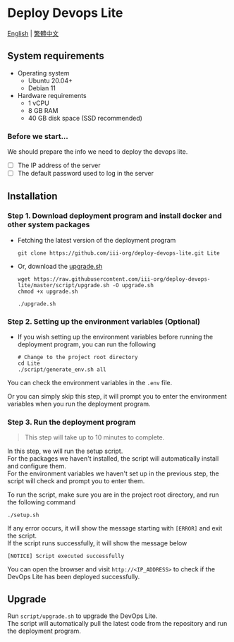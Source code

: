 # Deploy Devops Lite

[English](README.md) | [繁體中文](README.zh_TW.md)

## System requirements

- Operating system
    - Ubuntu 20.04+
    - Debian 11
- Hardware requirements
    - 1 vCPU
    - 8 GB RAM
    - 40 GB disk space (SSD recommended)

### Before we start...

We should prepare the info we need to deploy the devops lite.

- [ ] The IP address of the server
- [ ] The default password used to log in the server

## Installation

### Step 1. Download deployment program and install docker and other system packages

- Fetching the latest version of the deployment program

    ```shell
    git clone https://github.com/iii-org/deploy-devops-lite.git Lite
    ```

- Or, download the [upgrade.sh](https://raw.githubusercontent.com/iii-org/deploy-devops-lite/master/script/upgrade.sh)

  ```shell
  wget https://raw.githubusercontent.com/iii-org/deploy-devops-lite/master/script/upgrade.sh -O upgrade.sh
  chmod +x upgrade.sh
  
  ./upgrade.sh
  ```

### Step 2. Setting up the environment variables (Optional)

- If you wish setting up the environment variables before running the deployment program, you can run the following

    ```shell
    # Change to the project root directory
    cd Lite
    ./script/generate_env.sh all
    ```

You can check the environment variables in the `.env` file.

Or you can simply skip this step, it will prompt you to enter the environment variables when you run the deployment
program.

### Step 3. Run the deployment program

> This step will take up to 10 minutes to complete.

In this step, we will run the setup script.  
For the packages we haven't installed, the script will automatically install and configure them.  
For the environment variables we haven't set up in the previous step, the script will check and prompt you to enter
them.

To run the script, make sure you are in the project root directory, and run the following command

```shell
./setup.sh
```

If any error occurs, it will show the message starting with `[ERROR]` and exit the script.  
If the script runs successfully, it will show the message below

```
[NOTICE] Script executed successfully
```

You can open the browser and visit `http://<IP_ADDRESS>` to check if the DevOps Lite has been deployed successfully.

## Upgrade

Run `script/upgrade.sh` to upgrade the DevOps Lite.  
The script will automatically pull the latest code from the repository and run the deployment program.
